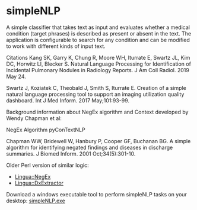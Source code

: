 # simpleNLP
A simple classifier that takes text as input and evaluates whether a medical condition (target phrases) is described as present or absent in the text. The application is configurable to search for any condition and can be modified to work with different kinds of input text.

Citations
Kang SK, Garry K, Chung R, Moore WH, Iturrate E, Swartz JL, Kim DC, Horwitz LI, Blecker S.
Natural Language Processing for Identification of Incidental Pulmonary Nodules in Radiology Reports.
J Am Coll Radiol. 2019 May 24. 

Swartz J, Koziatek C, Theobald J, Smith S, Iturrate E.
Creation of a simple natural language processing tool to support an imaging utilization quality dashboard.
Int J Med Inform. 2017 May;101:93-99.

Background information about NegEx algorithm and Context developed by Wendy Chapman et al:

NegEx Algorithm
pyConTextNLP

Chapman WW, Bridewell W, Hanbury P, Cooper GF, Buchanan BG.
A simple algorithm for identifying negated findings and diseases in discharge summaries.
J Biomed Inform. 2001 Oct;34(5):301-10.

Older Perl version of similar logic:
* <a href="https://metacpan.org/release/OSLER/Lingua-NegEx-0.10/view/lib/Lingua/NegEx.pm">Lingua::NegEx</a>
* <a href="https://metacpan.org/release/OSLER/Lingua-DxExtractor-1.08/view/lib/Lingua/DxExtractor.pm">Lingua::DxExtractor</a>

Download a windows executable tool to perform simpleNLP tasks on your desktop: <a href="http://www.iturrate.com/simpleNLP">simpleNLP.exe</a>
